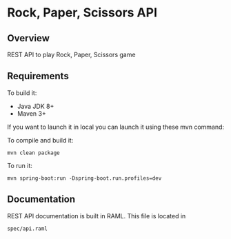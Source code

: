 # Rock, Paper, Scissors API

## Overview
REST API to play Rock, Paper, Scissors game

## Requirements
To build it:

- Java JDK 8+
- Maven 3+

If you want to launch it in local you can launch it using these mvn command:

To compile and build it:

``` mvn clean package ```

To run it:
 
``` mvn spring-boot:run -Dspring-boot.run.profiles=dev ```

## Documentation
REST API documentation is built in RAML. This file is located in

```spec/api.raml```

